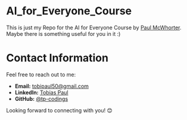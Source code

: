# AI_for_Everyone_Course
This is just my Repo for the AI for Everyone Course by [Paul McWhorter](https://www.youtube.com/@paulmcwhorter).
Maybe there is something useful for you in it :)

# Contact Information

Feel free to reach out to me:

- **Email:** [tobipaul50@gmail.com](mailto:tobipaul50@gmail.com)
- **LinkedIn:** [Tobias Paul](https://www.linkedin.com/in/tobias-paul-657513276/)
- **GitHub:** [@tp-codings](https://github.com/tp-codings)

Looking forward to connecting with you! 😊
